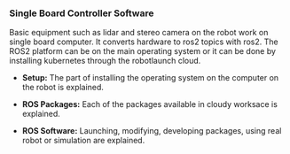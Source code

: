 ### Single Board Controller Software


Basic equipment such as lidar and stereo camera on the robot work on single board computer. It converts hardware to ros2 topics with ros2. The ROS2 platform can be on the main operating system or it can be done by installing kubernetes through the robotlaunch cloud.

* **Setup:**
The part of installing the operating system on the computer on the robot is explained.

* **ROS Packages:**
Each of the packages available in cloudy worksace is explained.
* **ROS Software:**
Launching, modifying, developing packages, using real robot or simulation are explained.